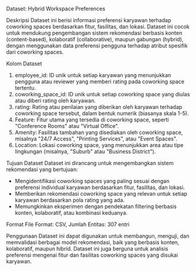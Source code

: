 Dataset: Hybrid Workspace Preferences

Deskripsi
Dataset ini berisi informasi preferensi karyawan terhadap coworking spaces berdasarkan fitur, fasilitas, dan lokasi. Dataset ini cocok untuk mendukung pengembangan sistem rekomendasi berbasis konten (content-based), kolaboratif (collaborative), maupun gabungan (hybrid), dengan menggunakan data preferensi pengguna terhadap atribut spesifik dari coworking spaces.

Kolom Dataset
1. employee_id: ID unik untuk setiap karyawan yang menunjukkan pengguna atau reviewer yang memberi rating pada coworking space tertentu.
2. coworking_space_id: ID unik untuk setiap coworking space yang diulas atau diberi rating oleh karyawan.
3. rating: Rating atau penilaian yang diberikan oleh karyawan terhadap coworking space tersebut, dalam bentuk numerik (biasanya skala 1-5).
4. Feature: Fitur utama yang tersedia di coworking space, seperti "Conference Rooms" atau "Virtual Office".
5. Amenity: Fasilitas tambahan yang disediakan oleh coworking space, misalnya "24/7 Access", "Printing Services", atau "Event Spaces".
6. Location: Lokasi coworking space, yang menunjukkan area atau tipe lingkungan (misalnya, "Suburb" atau "Business District").

Tujuan Dataset
Dataset ini dirancang untuk mengembangkan sistem rekomendasi yang bertujuan:
- Mengidentifikasi coworking spaces yang paling sesuai dengan preferensi individual karyawan berdasarkan fitur, fasilitas, dan lokasi.
- Memberikan rekomendasi coworking space yang relevan untuk setiap karyawan berdasarkan pola rating yang ada.
- Memungkinkan eksperimen dengan pendekatan filtering berbasis konten, kolaboratif, atau kombinasi keduanya.

Format File
Format: CSV, Jumlah Entitas: 307 entri

Penggunaan
Dataset ini dapat digunakan untuk membangun, menguji, dan memvalidasi berbagai model rekomendasi, baik yang berbasis konten, kolaboratif, maupun hibrid. Dataset ini juga berguna untuk analisis preferensi mengenai fitur dan fasilitas coworking spaces yang disukai karyawan.
